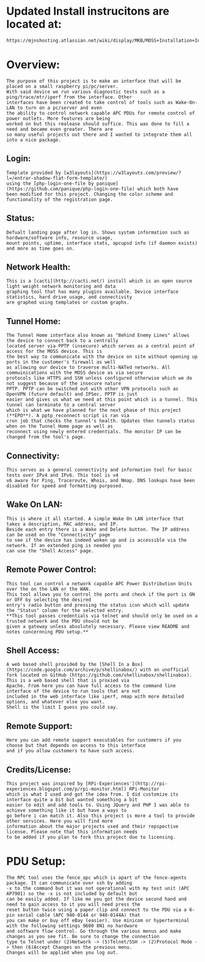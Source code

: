 # Updated Install instrucitons are located at: 
    https://mjnshosting.atlassian.net/wiki/display/MKB/MOSS+Installation+Instructions

# Overview:
    The purpose of this project is to make an interface that will be placed on a small raspberry pi/pc/server. 
    With said device we run various diagnostic tests such as a ping/trace/mtr/iperf from the interface. Other
    interfaces have been created to take control of tools such as Wake-On-LAN to turn on a pc/server and even
    the ability to control network capable APC PDUs for remote control of power outlets. More features are being
    worked on but this realease should suffice. This was done to fill a need and became even greater. There are
    so many useful projects out there and I wanted to integrate them all into a nice package. 



## Login:
    Template provided by [w3layouts](https://w3layouts.com/preview/?l=/entrar-shadow-flat-form-template/)
    using the [php-login-one-file by panique] (https://github.com/panique/php-login-one-file) which both have 
    been modified for this project. Changing the color scheme and functionality of the registration page. 
    
## Status: 
    Defualt landing page after log in. Shows system information such as hardware/software info, resource usage,
    mount points, uptime, interface stats, apcupsd info (if daemon exists) and more as time goes on. 
    
## Network Health:
    This is a [cacti](http://cacti.net/) install which is an open source light weight network monitoring and data 
    graphing tool that has many plugins available. Device interface statistics, hard drive usage, and connectivity
    are graphed using templates or custom graphs. 
    
## Tunnel Home:
    The Tunnel Home interface also known as "Behind Enemy Lines" allows the device to connect back to a centrally
    located server via PPTP (insecure) which serves as a central point of access for the MOSS device. This is 
    the best way to communicate with the device on site without opening up ports in the customer's firewall as well
    as allowing our device to traverse multi-NATed networks. All commuinications with the MOSS device as via secure
    protocols like HTTPS and SSH unless configured otherwise which we do not suggest because of the insecure nature
    PPTP. PPTP can be switched out with other VPN protocols such as OpenVPN (future default) and IPSec. PPTP is just
    easier and gives us what we need at this point which is a tunnel. This tunnel can terminate to a central server
    which is what we have planned for the next phase of this project (**EPO**). A pptp_reconnect script is ran via 
    cron job that checks the tunnel's health. Updates then tunnels status when on the Tunnel Home page as well as 
    reconnect using newly entered credentials. The monitor IP can be changed from the tool's page. 

## Connectivity:
    This serves as a general connectivity and information tool for basic tests over IPv4 and IPv6. This tool is v4 
    v6 aware for Ping, Traceroute, Whois, and Nmap. DNS lookups have been disabled for speed and formatting purposed. 
    
## Wake On LAN:
    This is where it all started. A simple Wake On LAN interface that takes a description, MAC address, and IP. 
    Beside each entry there is a Wake and Delete button. The IP address can be used on the "Connectivity" page 
    to see if the device has indeed woken up and is accessible via the network. If an extended ping is needed you
    can use the "Shell Access" page.
    
## Remote Power Control:
    This tool can control a network capable APC Power Distribution Units over the on the LAN or the WAN. 
    This tool allows you to control the ports and check if the port is ON or OFF by selecting the desired 
    entry's radio button and pressing the status icon which will update the "Status" column for the selected entry.
    **This tool passes credentials via telnet and should only be used on a trusted network and the PDU should not be 
    given a gateway unless absolutely necessary. Please view README and notes concernning PDU setup.**

## Shell Access:
    A web based shell provided by the [Shell In a Box](https://code.google.com/archive/p/shellinabox/) with an unofficial
    fork located on GitHub (https://github.com/shellinabox/shellinabox). This is a web based shell that is proxied via 
    Apache. From here you can have full access to the command line interface of the device to run tools that are not 
    included in the web interface like iperf, nmap with more detailed options, and whatever else you want. 
    Shell is the limit I guess you could say. 
    
## Remote Support: 
    Here you can add remote support executables for customers if you choose but that depends on access to this interface
    and if you allow customers to have such access. 
    
## Credits/License:
    This project was inspired by [RPi-Experiences'](http://rpi-experiences.blogspot.com/p/rpi-monitor.html) RPi-Monitor
    which is what I used and got the idea from. I did customize its interface quite a bit but wanted something a bit 
    easier to edit and add tools to. Using JQuery and PHP I was able to achieve something like it but have a ways to 
    go before i can match it. Also this project is more a tool to provide other services. Here you will find more 
    information about the major projects used and their repspective license. Please note that this information needs
    to be added if you plan to fork this project due to licensing. 
    
    

# PDU Setup:
    The RPC tool uses the fence_apc which is apart of the fence-agents package. It can communicate over ssh by adding
    -x to the command but it was not operational with my test unit (APC AP7901) so the -x is not included by default but
    can be easily added. If like me you got the device second hand and need to gain access to it you will need press the 
    reset button twice using a paper clip and connect to the PDU via a 6-pin serial cable (APC 940-0144 or 940-0144A) that
    you can make or buy off eBay (easier). Use minicom or hyperterminal with the following settings 9600 8N1 no hardware
    and software flow control. Go through the various menus and make changes as you see fit. Be sure to change the connection
    type to Telnet under (2)Network -> (5)Telnet/SSH -> (2)Protocol Mode -> then (6)Accept Changes on the previous menu.
    Changes will be applied when you log out. 
    
    
